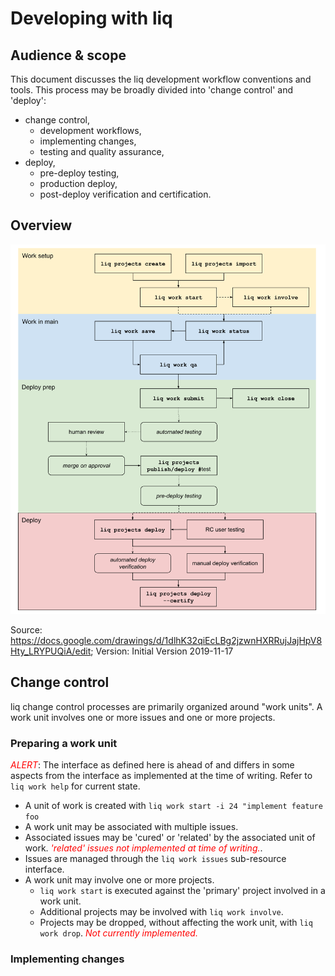 # Developing with liq

## Audience & scope

This document discusses the liq development workflow conventions and tools. This process may be broadly divided into 'change control' and 'deploy':

* change control,
  * development workflows,
  * implementing changes,
  * testing and quality assurance,
* deploy,
  * pre-deploy testing,
  * production deploy,
  * post-deploy verification and certification.

## Overview

![High level, "golden path" development, testing, and deploy workflow.](./liq%20Change%20Control%20Flow.svg)

Source: https://docs.google.com/drawings/d/1dlhK32qiEcLBg2jzwnHXRRujJajHpV8Hty_LRYPUQiA/edit; Version: Initial Version 2019-11-17

## Change control

liq change control processes are primarily organized around "work units". A work unit involves one or more issues and one or more projects.

### Preparing a work unit

<span style="color: red">*ALERT*</span>: The interface as defined here is ahead of and differs in some aspects from the interface as implemented at the time of writing. Refer to `liq work help` for current state.

* A unit of work is created with
  `liq work start -i 24 "implement feature foo`
* A work unit may be associated with multiple issues.
* Associated issues may be 'cured' or 'related' by the associated unit of work. <span style="color:red">*'related' issues not implemented at time of writing.*</span>.
* Issues are managed through the `liq work issues` sub-resource interface.
* A work unit may involve one or more projects.
  * `liq work start` is executed against the 'primary' project involved in a work unit.
  * Additional projects may be involved with `liq work involve`.
  * Projects may be dropped, without affecting the work unit, with `liq work drop`. <span style="color:red">*Not currently implemented.*</span>

### Implementing changes
